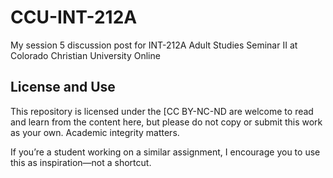 # CCU-INT-212A

My session 5 discussion post for INT-212A Adult Studies Seminar II at Colorado Christian University Online

## License and Use

This repository is licensed under the [CC BY-NC-ND are welcome to read and learn from the content here, but please do not copy or submit this work as your own. Academic integrity matters.

If you’re a student working on a similar assignment, I encourage you to use this as inspiration—not a shortcut.

